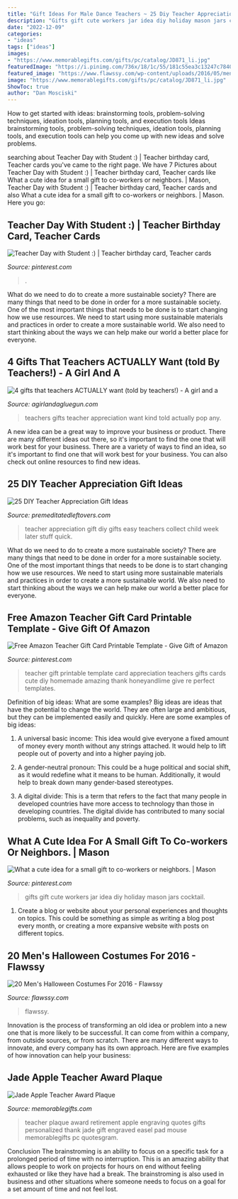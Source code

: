 ```yaml
---
title: "Gift Ideas For Male Dance Teachers ~ 25 Diy Teacher Appreciation Gift Ideas"
description: "Gifts gift cute workers jar idea diy holiday mason jars cocktail"
date: "2022-12-09"
categories:
- "ideas"
tags: ["ideas"]
images:
- "https://www.memorablegifts.com/gifts/pc/catalog/JD871_li.jpg"
featuredImage: "https://i.pinimg.com/736x/18/1c/55/181c55ea3c13247c78408eeb0624ff3e.jpg"
featured_image: "https://www.flawssy.com/wp-content/uploads/2016/05/men-halloweencostumes.jpg"
image: "https://www.memorablegifts.com/gifts/pc/catalog/JD871_li.jpg"
ShowToc: true
author: "Dan Mosciski"
---
```



How to get started with ideas: brainstorming tools, problem-solving techniques, ideation tools, planning tools, and execution tools
Ideas brainstorming tools, problem-solving techniques, ideation tools, planning tools, and execution tools can help you come up with new ideas and solve problems.

	

		
searching about Teacher Day with Student :) | Teacher birthday card, Teacher cards you've came to the right page. We have 7 Pictures about Teacher Day with Student :) | Teacher birthday card, Teacher cards like What a cute idea for a small gift to co-workers or neighbors. | Mason, Teacher Day with Student :) | Teacher birthday card, Teacher cards and also What a cute idea for a small gift to co-workers or neighbors. | Mason. Here you go:
		
    
## Teacher Day With Student :) | Teacher Birthday Card, Teacher Cards

<img loading=lazy src="https://i.pinimg.com/originals/a4/a2/42/a4a24268213a43042496cd115bf87517.jpg" onerror="this.onerror=null;this.src='https://tse2.mm.bing.net/th?id=OIP.USalCtffptBWoSvNKQsDqwHaEK&amp;pid=15.1';" alt="Teacher Day with Student :) | Teacher birthday card, Teacher cards">

_Source: pinterest.com_

>. 

	

What do we need to do to create a more sustainable society?
There are many things that need to be done in order for a more sustainable society. One of the most important things that needs to be done is to start changing how we use resources. We need to start using more sustainable materials and practices in order to create a more sustainable world. We also need to start thinking about the ways we can help make our world a better place for everyone.

    
## 4 Gifts That Teachers ACTUALLY Want (told By Teachers!) - A Girl And A

<img loading=lazy src="http://www.agirlandagluegun.com/wp-content/uploads/2015/04/web-teacher-pop-quiz-appreciation-762x1024.jpg" onerror="this.onerror=null;this.src='https://tse3.mm.bing.net/th?id=OIP.lQAu3G-wmH38jPZ2sr_lPgHaJ8&amp;pid=15.1';" alt="4 gifts that teachers ACTUALLY want (told by teachers!) - A girl and a">

_Source: agirlandagluegun.com_

>teachers gifts teacher appreciation want kind told actually pop any. 

	

A new idea can be a great way to improve your business or product. There are many different ideas out there, so it's important to find the one that will work best for your business. There are a variety of ways to find an idea, so it's important to find one that will work best for your business. You can also check out online resources to find new ideas.

    
## 25 DIY Teacher Appreciation Gift Ideas

<img loading=lazy src="http://premeditatedleftovers.com/wp-content/uploads/2015/04/25-DIY-Teacher-Appreciation-Gift-Ideas-Quick-and-easy-gifts-that-your-child-can-make-for-their-teacher.jpg" onerror="this.onerror=null;this.src='https://tse2.mm.bing.net/th?id=OIP.x8yikbzSr9BEBr_c4xAXRwHaMY&amp;pid=15.1';" alt="25 DIY Teacher Appreciation Gift Ideas">

_Source: premeditatedleftovers.com_

>teacher appreciation gift diy gifts easy teachers collect child week later stuff quick. 

	

What do we need to do to create a more sustainable society?
There are many things that need to be done in order for a more sustainable society. One of the most important things that needs to be done is to start changing how we use resources. We need to start using more sustainable materials and practices in order to create a more sustainable world. We also need to start thinking about the ways we can help make our world a better place for everyone.

    
## Free Amazon Teacher Gift Card Printable Template - Give Gift Of Amazon

<img loading=lazy src="https://i.pinimg.com/736x/18/1c/55/181c55ea3c13247c78408eeb0624ff3e.jpg" onerror="this.onerror=null;this.src='https://tse4.mm.bing.net/th?id=OIP.ZMH8Q1YZvAIKi23Q_9ZZKwHaLK&amp;pid=15.1';" alt="Free Amazon Teacher Gift Card Printable Template - Give Gift of Amazon">

_Source: pinterest.com_

>teacher gift printable template card appreciation teachers gifts cards cute diy homemade amazing thank honeyandlime give re perfect templates. 

	

Definition of big ideas: What are some examples?
Big ideas are ideas that have the potential to change the world. They are often large and ambitious, but they can be implemented easily and quickly. Here are some examples of big ideas:
1. A universal basic income: This idea would give everyone a fixed amount of money every month without any strings attached. It would help to lift people out of poverty and into a higher paying job.

2. A gender-neutral pronoun: This could be a huge political and social shift, as it would redefine what it means to be human. Additionally, it would help to break down many gender-based stereotypes.

3. A digital divide: This is a term that refers to the fact that many people in developed countries have more access to technology than those in developing countries. The digital divide has contributed to many social problems, such as inequality and poverty.

    
## What A Cute Idea For A Small Gift To Co-workers Or Neighbors. | Mason

<img loading=lazy src="https://i.pinimg.com/originals/f4/b0/e3/f4b0e3cdfaf5213a3fb1ca5187552b0c.jpg" onerror="this.onerror=null;this.src='https://tse4.mm.bing.net/th?id=OIP.V1sEIazLVXhQ1AvdfsL8CgHaLH&amp;pid=15.1';" alt="What a cute idea for a small gift to co-workers or neighbors. | Mason">

_Source: pinterest.com_

>gifts gift cute workers jar idea diy holiday mason jars cocktail. 

	

1. Create a blog or website about your personal experiences and thoughts on topics. This could be something as simple as writing a blog post every month, or creating a more expansive website with posts on different topics.

    
## 20 Men&#039;s Halloween Costumes For 2016 - Flawssy

<img loading=lazy src="https://www.flawssy.com/wp-content/uploads/2016/05/men-halloweencostumes.jpg" onerror="this.onerror=null;this.src='https://tse4.mm.bing.net/th?id=OIP._a3iTssa4165DFpkD5XUSAHaNZ&amp;pid=15.1';" alt="20 Men&#039;s Halloween Costumes For 2016 - Flawssy">

_Source: flawssy.com_

>flawssy. 

	

Innovation is the process of transforming an old idea or problem into a new one that is more likely to be successful. It can come from within a company, from outside sources, or from scratch. There are many different ways to innovate, and every company has its own approach. Here are five examples of how innovation can help your business: 

    
## Jade Apple Teacher Award Plaque

<img loading=lazy src="https://www.memorablegifts.com/gifts/pc/catalog/JD871_li.jpg" onerror="this.onerror=null;this.src='https://tse2.mm.bing.net/th?id=OIP.81CBaG_RyeSjAUyt3ozbZQHaHa&amp;pid=15.1';" alt="Jade Apple Teacher Award Plaque">

_Source: memorablegifts.com_

>teacher plaque award retirement apple engraving quotes gifts personalized thank jade gift engraved easel pad mouse memorablegifts pc quotesgram. 

	

Conclusion
The brainstroming is an ability to focus on a specific task for a prolonged period of time with no interruption. This is an amazing ability that allows people to work on projects for hours on end without feeling exhausted or like they have had a break. The brainstroming is also used in business and other situations where someone needs to focus on a goal for a set amount of time and not feel lost.

